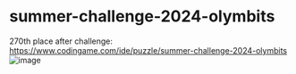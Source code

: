 # summer-challenge-2024-olymbits
270th place after challenge: https://www.codingame.com/ide/puzzle/summer-challenge-2024-olymbits
![image](https://github.com/madddmax/summer-challenge-2024-olymbits/assets/4557074/577e683a-8bd9-46b4-8327-2f749a70cd41)

